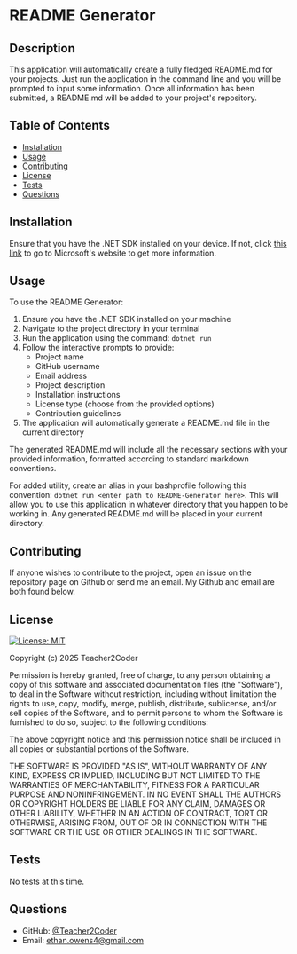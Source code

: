 # README Generator

## Description
This application will automatically create a fully fledged README.md for your projects. Just run the application in the command line and you will be prompted to input some information. Once all information has been submitted, a README.md will be added to your project's repository.

## Table of Contents
- [Installation](#installation)
- [Usage](#usage)
- [Contributing](#contributing)
- [License](#license)
- [Tests](#tests)
- [Questions](#questions)

## Installation
Ensure that you have the .NET SDK installed on your device. If not, click [this link](https://dotnet.microsoft.com/en-us/download) to go to Microsoft's website to get more information.

## Usage
To use the README Generator:

1. Ensure you have the .NET SDK installed on your machine
2. Navigate to the project directory in your terminal
3. Run the application using the command: `dotnet run`
4. Follow the interactive prompts to provide:
   - Project name
   - GitHub username
   - Email address
   - Project description
   - Installation instructions
   - License type (choose from the provided options)
   - Contribution guidelines
5. The application will automatically generate a README.md file in the current directory

The generated README.md will include all the necessary sections with your provided information, formatted according to standard markdown conventions.

For added utility, create an alias in your bashprofile following this convention: ```dotnet run <enter path to README-Generator here>```. This will allow you to use this application in whatever directory that you happen to be working in. Any generated README.md will be placed in your current directory.

## Contributing
If anyone wishes to contribute to the project, open an issue on the repository page on Github or send me an email. My Github and email are both found below.

## License
[![License: MIT](https://img.shields.io/badge/License-MIT-yellow.svg)](https://opensource.org/licenses/MIT)

Copyright (c) 2025 Teacher2Coder

Permission is hereby granted, free of charge, to any person obtaining a copy of this software and associated documentation files (the "Software"), to deal in the Software without restriction, including without limitation the rights to use, copy, modify, merge, publish, distribute, sublicense, and/or sell copies of the Software, and to permit persons to whom the Software is furnished to do so, subject to the following conditions:

The above copyright notice and this permission notice shall be included in all copies or substantial portions of the Software.

THE SOFTWARE IS PROVIDED "AS IS", WITHOUT WARRANTY OF ANY KIND, EXPRESS OR IMPLIED, INCLUDING BUT NOT LIMITED TO THE WARRANTIES OF MERCHANTABILITY, FITNESS FOR A PARTICULAR PURPOSE AND NONINFRINGEMENT. IN NO EVENT SHALL THE AUTHORS OR COPYRIGHT HOLDERS BE LIABLE FOR ANY CLAIM, DAMAGES OR OTHER LIABILITY, WHETHER IN AN ACTION OF CONTRACT, TORT OR OTHERWISE, ARISING FROM, OUT OF OR IN CONNECTION WITH THE SOFTWARE OR THE USE OR OTHER DEALINGS IN THE SOFTWARE.

## Tests
No tests at this time.

## Questions
* GitHub: [@Teacher2Coder](https://www.github.com/Teacher2Coder)
* Email: ethan.owens4@gmail.com

